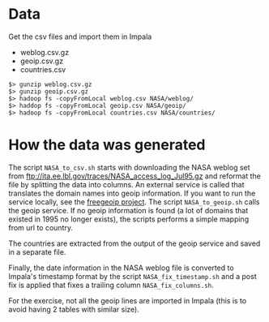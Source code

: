 # Data

Get the csv files and import them in Impala
* weblog.csv.gz
* geoip.csv.gz
* countries.csv

```
$> gunzip weblog.csv.gz
$> gunzip geoip.csv.gz
$> hadoop fs -copyFromLocal weblog.csv NASA/weblog/
$> haddop fs -copyFromLocal geoip.csv NASA/geoip/
$> hadoop fs -copyFromLocal countries.csv NASA/countries/
```

# How the data was generated

The script `NASA_to_csv.sh` starts with downloading the NASA weblog set from ftp://ita.ee.lbl.gov/traces/NASA_access_log_Jul95.gz and reformat the file by splitting the data into columns.
An external service is called that translates the domain names into geoip information. If you want to run the service locally, see the [freegeoip project](https://github.com/fiorix/freegeoip). The script `NASA_to_geoip.sh` calls the geoip service. If no geoip information is found (a lot of domains that existed in 1995 no longer exists), the scripts performs a simple mapping from url to country. 

The countries are extracted from the output of the geoip service and saved in a separate file.

Finally, the date information in the NASA weblog file is converted to Impala's timestamp format by the script `NASA_fix_timestamp.sh` and a post fix is applied that fixes a trailing column `NASA_fix_columns.sh`.

For the exercise, not all the geoip lines are imported in Impala (this is to avoid having 2 tables with similar size).